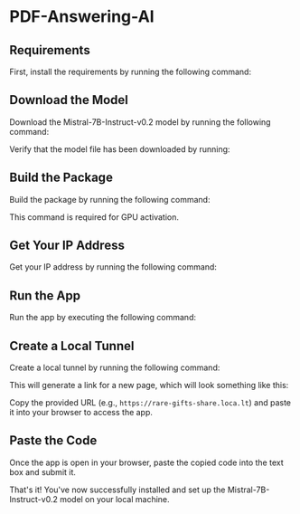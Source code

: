 # PDF-Answering-AI

## Requirements

First, install the requirements by running the following command:

## Download the Model

Download the Mistral-7B-Instruct-v0.2 model by running the following command:


Verify that the model file has been downloaded by running:

## Build the Package

Build the package by running the following command:

This command is required for GPU activation.

## Get Your IP Address

Get your IP address by running the following command:


## Run the App

Run the app by executing the following command:

## Create a Local Tunnel

Create a local tunnel by running the following command:


This will generate a link for a new page, which will look something like this:


Copy the provided URL (e.g., `https://rare-gifts-share.loca.lt`) and paste it into your browser to access the app.

## Paste the Code

Once the app is open in your browser, paste the copied code into the text box and submit it.

That's it! You've now successfully installed and set up the Mistral-7B-Instruct-v0.2 model on your local machine.
